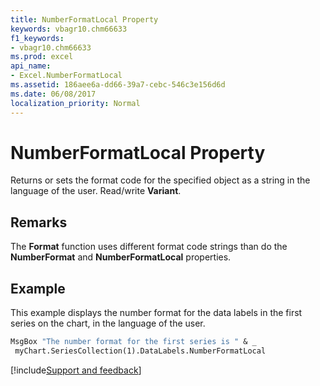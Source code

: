 ```yaml
---
title: NumberFormatLocal Property
keywords: vbagr10.chm66633
f1_keywords:
- vbagr10.chm66633
ms.prod: excel
api_name:
- Excel.NumberFormatLocal
ms.assetid: 186aee6a-dd66-39a7-cebc-546c3e156d6d
ms.date: 06/08/2017
localization_priority: Normal
---
```



# NumberFormatLocal Property

Returns or sets the format code for the specified object as a string in the language of the user. Read/write  **Variant**.


## Remarks

The  **Format** function uses different format code strings than do the **NumberFormat** and **NumberFormatLocal** properties.


## Example

This example displays the number format for the data labels in the first series on the chart, in the language of the user.


```vb
MsgBox "The number format for the first series is " & _ 
 myChart.SeriesCollection(1).DataLabels.NumberFormatLocal
```

[!include[Support and feedback](~/includes/feedback-boilerplate.md)]